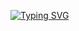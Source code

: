 [![Typing SVG](https://readme-typing-svg.demolab.com?font=Source+Sans+3&size=25&pause=1000&color=F7F7F7&center=true&width=435&lines=MEOW+MEOW+MEOW+MEOW+%3A3)](https://git.io/typing-svg)
